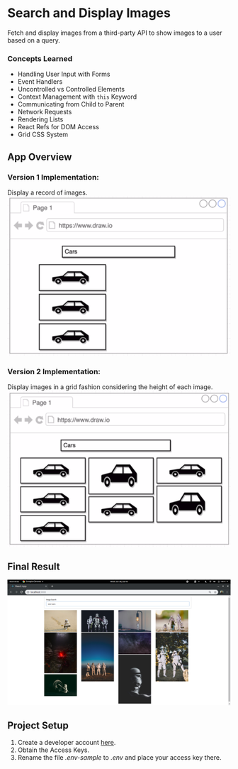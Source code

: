 # Search and Display Images

Fetch and display images from a third-party API to show images to a user based on a query.

### Concepts Learned

- Handling User Input with Forms
- Event Handlers
- Uncontrolled vs Controlled Elements
- Context Management with `this` Keyword
- Communicating from Child to Parent
- Network Requests
- Rendering Lists
- React Refs for DOM Access
- Grid CSS System

## App Overview

### Version 1 Implementation:

Display a record of images.
![version1](version1.png)

### Version 2 Implementation:

Display images in a grid fashion considering the height of each image.
![version2](version2.png)

## Final Result

![result](result.png)

## Project Setup

1. Create a developer account [here](https://unsplash.com/developers).
2. Obtain the Access Keys.
3. Rename the file _.env-sample_ to _.env_ and place your access key there.
